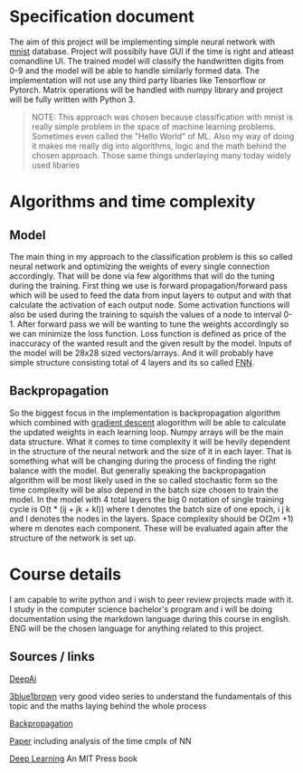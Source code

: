 # Specification document

The aim of this project will be implementing simple neural network with [mnist](http://yann.lecun.com/exdb/mnist/) database. Project will possiblly have GUI if the time is right and atleast comandline UI. The trained model will classify the handwritten digits from 0-9 and the model will be able to handle similarly formed data. The implementation will not use any third party libaries like Tensorflow or Pytorch. Matrix operations will be handled with numpy library and project will be fully written with Python 3.
> NOTE: This approach was chosen because classification with mnist is really simple problem in the space of machine learning problems. Sometimes even called the "Hello World" of ML. Also my way of doing it makes me really dig into algorithms, logic and the math behind the chosen approach. Those same things underlaying many today widely used libaries
# Algorithms and time complexity
## Model
The main thing in my approach to the classification problem is this so called neural network and optimizing the weights of every single connection accordingly. That will be done via few algorithms that will do the tuning during the training. First thing we use is forward propagation/forward pass which will be used to feed the data from input layers to output and with that calculate the activation of each output node. Some activation functions will also be used during the training to squish the values of a node to interval 0-1. After forward pass we will be wanting to tune the weights accordingly so we can minimize the loss function. Loss function is defined as price of the inaccuracy of the wanted result and the given result by the model. Inputs of the model will be 28x28 sized vectors/arrays. And it will probably have simple structure consisting total of 4 layers and its so called [FNN](https://en.wikipedia.org/wiki/Feedforward_neural_network).
## Backpropagation
So the biggest focus in the implementation is backpropagation algorithm which combined with [gradient descent](https://en.wikipedia.org/wiki/Gradient_descent) alogorithm will be able to calculate the updated weights in each learning loop. Numpy arrays will be the main data structure. What it comes to time complexity it will be hevily dependent in the structure of the neural network and the size of it in each layer. That is something what will be changing during the process of finding the right balance with the model. But generally speaking the backpropagation algorithm will be most likely used in the so called stochastic form so the time complexity will be also depend in the batch size chosen to train the model. In the model with 4 total layers the big 0 notation of single training cycle is O(t * (ij + jk + kl)) where t denotes the batch size of one epoch, i j k and  l denotes the nodes in the layers. Space complexity should be O(2m +1) where m denotes each component. These will be evaluated again after the structure of the network is set up.    

# Course details

I am capable to write python and i wish to peer review projects made with it. I study in the computer science bachelor's program and i will be doing documentation using the markdown language during this course in english. ENG will be the chosen language for anything related to this project.

## Sources / links
[DeepAi](https://deepai.org/machine-learning-glossary-and-terms/feed-forward-neural-network)

[3blue1brown](https://www.youtube.com/playlist?list=PLZHQObOWTQDNU6R1_67000Dx_ZCJB-3pi) very good video series to understand the fundamentals of this topic and the maths laying behind the whole process

[Backpropagation](https://en.wikipedia.org/wiki/Backpropagation) 

[Paper](https://arxiv.org/abs/1810.03218) including analysis of the time cmplx of NN

[Deep Learning](https://www.deeplearningbook.org/) An MIT Press book
